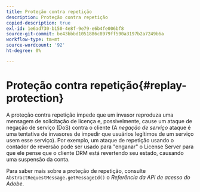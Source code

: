 ```yaml
---
title: Proteção contra repetição
description: Proteção contra repetição
copied-description: true
exl-id: 1e6ad730-b150-4e8f-9e79-e6b4fe006bf8
source-git-commit: be43bbbd1051886c8979ff590a3197b2a7249b6a
workflow-type: tm+mt
source-wordcount: '92'
ht-degree: 0%

---
```


# Proteção contra repetição{#replay-protection}

A proteção contra repetição impede que um invasor reproduza uma mensagem de solicitação de licença e, possivelmente, cause um ataque de negação de serviço (DoS) contra o cliente (A *negação de serviço* ataque é uma tentativa de invasores de impedir que usuários legítimos de um serviço usem esse serviço). Por exemplo, um ataque de repetição usando o contador de reversão pode ser usado para &quot;enganar&quot; o License Server para que ele pense que o cliente DRM está revertendo seu estado, causando uma suspensão da conta.

Para saber mais sobre a proteção de repetição, consulte `AbstractRequestMessage.getMessageId()` o *Referência da API de acesso do Adobe*.
